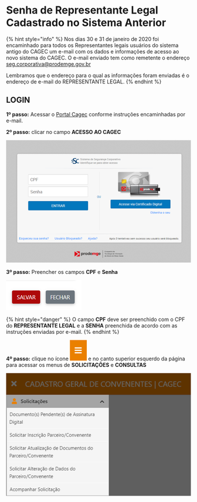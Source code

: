# Senha de Representante Legal Cadastrado no Sistema Anterior

{% hint style="info" %}
Nos dias 30 e 31 de janeiro de 2020 foi encaminhado para todos os Representantes legais usuários do sistema antigo do CAGEC um e-mail com os dados e informações de acesso ao novo sistema do CAGEC. O e-mail enviado tem como remetente o endereço seg.corporativa@prodemge.gov.br

Lembramos que o endereço para o qual as informações foram enviadas é o endereço de e-mail do REPRESENTANTE LEGAL.
{% endhint %}

## **LOGIN**

**1º passo:** Acessar o [Portal Cagec](www.portalcagec.mg.gov.br) conforme instruções encaminhadas por e-mail.

**2º passo:** clicar no campo **ACESSO AO CAGEC**

![](../.gitbook/assets/image%20%281%29.png)

**3º passo:** Preencher os campos **CPF** e **Senha**

![](../.gitbook/assets/image%20%2812%29.png)

{% hint style="danger" %}
O campo **CPF** deve ser preenchido com o CPF do **REPRESENTANTE LEGAL** e a **SENHA** preenchida de acordo com as instruções enviadas por e-mail.
{% endhint %}


**4º passo:** clique no ícone ![](../.gitbook/assets/image%20%284%29.png) e no canto superior esquerdo da página para acessar os menus de **SOLICITAÇÕES** e **CONSULTAS**

![](../.gitbook/assets/image%20%283%29.png)

